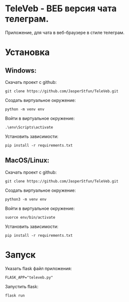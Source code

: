 # TeleVeb - ВЕБ версия чата телеграм.

Приложение, для чата в веб-браузере в стиле телеграм.

# Установка
## Windows:

Скачать проект с github:
```
git clone https://github.com/JasperStfun/TeleVeb.git
```
Создать виртуальное окружение:
```
python -m venv env
```
Войти в виртуальное окружение:
```
.\env\Scripts\activate
```
Установить зависимости:
```
pip install -r requirements.txt
```
## MacOS/Linux:

Скачать проект с github:
```
git clone https://github.com/JasperStfun/TeleVeb.git
```
Создать виртуальное окружение:
```
python3 -m venv env
```
Войти в виртуальное окружение:
```
suorce env/bin/activate
```
Установить зависимости:
```
pip install -r requirements.txt
```

# Запуск
Указать flask файл приложения:
```
FLASK_APP="televeb.py"
```
Запустить flask:
```
flask run
```